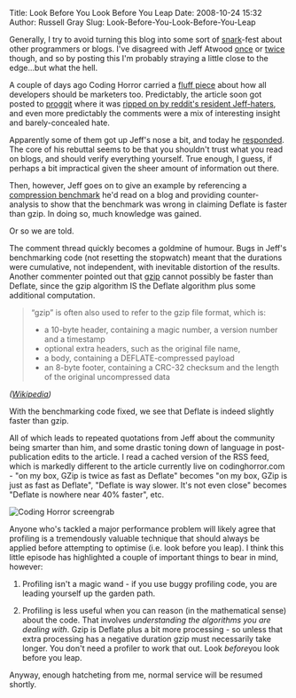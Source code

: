 Title: Look Before You Look Before You Leap
Date: 2008-10-24 15:32
Author: Russell Gray
Slug: Look-Before-You-Look-Before-You-Leap

Generally, I try to avoid turning this blog into some sort of [snark][1]-fest
about other programmers or blogs. I've disagreed with Jeff Atwood [once][2] or
[twice][3] though, and so by posting this I'm probably straying a little close
to the edge...but what the hell.

A couple of days ago Coding Horror carried a [fluff piece][4] about how all
developers should be marketers too. Predictably, the article soon got posted
to [proggit][5] where it was [ripped on by reddit's resident Jeff-haters][6],
and even more predictably the comments were a mix of interesting insight and
barely-concealed hate.

Apparently some of them got up Jeff's nose a bit, and today he [responded][7].
The core of his rebuttal seems to be that you shouldn't trust what you read on
blogs, and should verify everything yourself. True enough, I guess, if perhaps
a bit impractical given the sheer amount of information out there.

Then, however, Jeff goes on to give an example by referencing a [compression
benchmark][8] he'd read on a blog and providing counter-analysis to show that
the benchmark was wrong in claiming Deflate is faster than gzip. In doing so,
much knowledge was gained.

Or so we are told.

The comment thread quickly becomes a goldmine of humour. Bugs in Jeff's
benchmarking code (not resetting the stopwatch) meant that the durations were
cumulative, not independent, with inevitable distortion of the results.
Another commenter pointed out that [gzip][9] cannot possibly be faster than
Deflate, since the gzip algorithm IS the Deflate algorithm plus some
additional computation.

> “gzip” is often also used to refer to the gzip file format, which is:
>
> -   a 10-byte header, containing a magic number, a version number and
>     a timestamp
> -   optional extra headers, such as the original file name,
> -   a body, containing a DEFLATE-compressed payload
> -   an 8-byte footer, containing a CRC-32 checksum and the length of
>     the original uncompressed data
>
<cite>([Wikipedia][10])</cite>

With the benchmarking code fixed, we see that Deflate is indeed slightly
faster than gzip.

All of which leads to repeated quotations from Jeff about the community being
smarter than him, and some drastic toning down of language in post-publication
edits to the article. I read a cached version of the RSS feed, which is
markedly different to the article currently live on codinghorror.com - "on my
box, GZip is twice as fast as Deflate" becomes "on my box, GZip is just as
fast as Deflate", "Deflate is way slower. It's not even close" becomes
"Deflate is nowhere near 40% faster", etc.

![Coding Horror screengrab][11]

Anyone who's tackled a major performance problem will likely agree that
profiling is a tremendously valuable technique that should always be
applied before attempting to optimise (i.e. look before you leap). I
think this little episode has highlighted a couple of important things
to bear in mind, however:

1. Profiling isn't a magic wand - if you use buggy profiling code, you are
leading yourself up the garden path.

2. Profiling is less useful when you can reason (in the mathematical sense)
about the code. That involves *understanding the algorithms you are dealing
with*. Gzip is Deflate plus a bit more processing - so unless that extra
processing has a negative duration gzip must necessarily take longer. You
don't need a profiler to work that out. Look *before*you look before you leap.

Anyway, enough hatcheting from me, normal service will be resumed
shortly.


[1]: http://www.google.co.uk/search?q=define%3Asnark
[2]: {filename}/commentary/Code-CAN-Be-Beautiful.md
[3]: {filename}/commentary/Freedom-Zero--The-All-Or-Nothing-Fallacy.md
[4]: http://www.codinghorror.com/blog/archives/001177.html
[5]: http://www.reddit.com/r/programming/
[6]: http://www.reddit.com/r/programming/comments/78vq3/jeff_atwood_finally_jumps_the_shark/
[7]: http://www.codinghorror.com/blog/archives/001178.html
[8]: http://blog.madskristensen.dk/post/Compression-and-performance-GZip-vs-Deflate.aspx
[9]: http://en.wikipedia.org/wiki/Gzip
[10]: http://en.wikipedia.org/wiki/Gzip
[11]: {filename}/images/codinghorror01.png